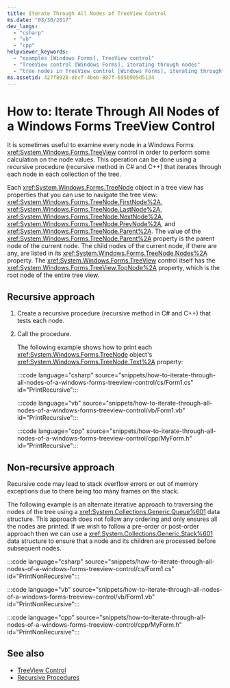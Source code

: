 ```yaml
---
title: Iterate Through All Nodes of TreeView Control
ms.date: "03/30/2017"
dev_langs: 
  - "csharp"
  - "vb"
  - "cpp"
helpviewer_keywords: 
  - "examples [Windows Forms], TreeView control"
  - "TreeView control [Windows Forms], iterating through nodes"
  - "tree nodes in TreeView control [Windows Forms], iterating through"
ms.assetid: 427f8928-ebcf-4beb-887f-695b905d5134
---
```

# How to: Iterate Through All Nodes of a Windows Forms TreeView Control

It is sometimes useful to examine every node in a Windows Forms <xref:System.Windows.Forms.TreeView> control in order to perform some calculation on the node values. This operation can be done using a recursive procedure (recursive method in C# and C++) that iterates through each node in each collection of the tree.  
  
 Each <xref:System.Windows.Forms.TreeNode> object in a tree view has properties that you can use to navigate the tree view: <xref:System.Windows.Forms.TreeNode.FirstNode%2A>, <xref:System.Windows.Forms.TreeNode.LastNode%2A>, <xref:System.Windows.Forms.TreeNode.NextNode%2A>, <xref:System.Windows.Forms.TreeNode.PrevNode%2A>, and <xref:System.Windows.Forms.TreeNode.Parent%2A>. The value of the <xref:System.Windows.Forms.TreeNode.Parent%2A> property is the parent node of the current node. The child nodes of the current node, if there are any, are listed in its <xref:System.Windows.Forms.TreeNode.Nodes%2A> property. The <xref:System.Windows.Forms.TreeView> control itself has the <xref:System.Windows.Forms.TreeView.TopNode%2A> property, which is the root node of the entire tree view.  
  
## Recursive approach
  
1. Create a recursive procedure (recursive method in C# and C++) that tests each node.  
  
2. Call the procedure.  
  
     The following example shows how to print each <xref:System.Windows.Forms.TreeNode> object's <xref:System.Windows.Forms.TreeNode.Text%2A> property:  
  
    :::code language="csharp" source="snippets/how-to-iterate-through-all-nodes-of-a-windows-forms-treeview-control/cs/Form1.cs" id="PrintRecursive":::
  
    :::code language="vb" source="snippets/how-to-iterate-through-all-nodes-of-a-windows-forms-treeview-control/vb/Form1.vb" id="PrintRecursive":::  
  
    :::code language="cpp" source="snippets/how-to-iterate-through-all-nodes-of-a-windows-forms-treeview-control/cpp/MyForm.h" id="PrintRecursive":::  
  
## Non-recursive approach

Recursive code may lead to stack overflow errors or out of memory exceptions due to there being too many frames on the stack.

The following example is an alternate iterative approach to traversing the nodes of the tree using a <xref:System.Collections.Generic.Queue%601> data structure. This approach does not follow any ordering and only ensures all the nodes are printed. If we wish to follow a pre-order or post-order approach then we can use a <xref:System.Collections.Generic.Stack%601> data structure to ensure that a node and its children are processed before subsequent nodes.

:::code language="csharp" source="snippets/how-to-iterate-through-all-nodes-of-a-windows-forms-treeview-control/cs/Form1.cs" id="PrintNonRecursive":::

:::code language="vb" source="snippets/how-to-iterate-through-all-nodes-of-a-windows-forms-treeview-control/vb/Form1.vb" id="PrintNonRecursive":::

:::code language="cpp" source="snippets/how-to-iterate-through-all-nodes-of-a-windows-forms-treeview-control/cpp/MyForm.h" id="PrintNonRecursive":::

## See also

- [TreeView Control](treeview-control-windows-forms.md)
- [Recursive Procedures](/dotnet/visual-basic/programming-guide/language-features/procedures/recursive-procedures)
